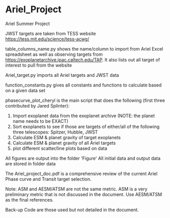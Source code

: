 # Ariel_Project
Ariel Summer Project

JWST targets are taken from TESS website https://tess.mit.edu/science/tess-acwg/

table_columns_name.py shows the name/column to import from Ariel Excel spreadsheet as well as observing targets from https://exoplanetarchive.ipac.caltech.edu/TAP. It also lists out all target of interest to pull from the website

Ariel_target.py imports all Ariel targets and JWST data

function_constants.py gives all constants and functions to calculate based on a given data set

phasecurve_plot_cheryl is the main script that does the following (first three contributed by Jared Splinter):
1. Import exoplanet data from the exoplanet archive (NOTE: the planet name needs to be EXACT)
2. Sort exoplanets to see if those are targets of either/all of the following three telescopes: Spitzer, Hubble, JWST
3. Calculate ESM & planet gravity of target exoplanets
4. Calculate ESM & planet gravity of all Ariel targets 
5. plot different scatter/line plots based on data

All figures are output into the folder 'Figure'
All initial data and output data are stored in folder data

The Ariel_project_doc.pdf is a comprehensive review of the current Ariel Phase curve and Transit target selection.

Note: ASM and AESM/ATSM are not the same metric. ASM is a very preliminary metric that is not discussed in the document. Use AESM/ATSM as the final references.

Back-up Code are those used but not detailed in the document.
